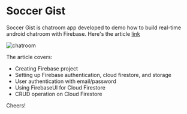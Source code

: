 # Soccer Gist
Soccer Gist is chatroom app developed to demo how to build real-time android chatroom with Firebase.  Here's the article [link](http://github.com)

  ![chatroom](https://cdn-images-1.medium.com/max/800/1*N6dpJZfV_2EymLTQsEREFw.png)

The article covers:
 - Creating Firebase project
 - Setting up Firebase authentication, cloud firestore, and storage
 - User authentication with email/password
 - Using FirebaseUI for Cloud Firestore
 - CRUD operation on Cloud Firestore

Cheers!
